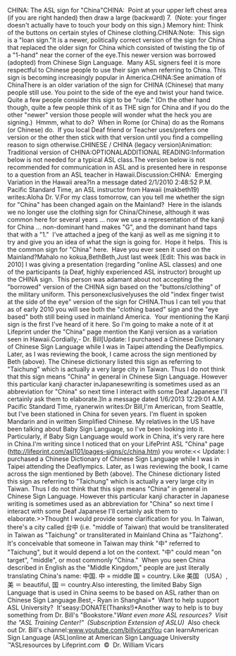 CHINA: 
		The ASL sign for "China"CHINA:  Point at your upper 
  left chest area (if you are right handed) then draw a large  (backward) 7.  (Note: your finger doesn't actually 
  have to touch your body on this sign.)
  Memory hint: Think of the buttons on certain styles of Chinese clothing.CHINA:Note:  This sign is a "loan sign."It 
			is a newer, politically correct version of the sign for China that 
			replaced the older sign for China which consisted of twisting the 
			tip of a "1-hand" near the corner of the eye.This newer version was borrowed (adopted) from 
  Chinese Sign Language.  Many ASL signers feel it is more respectful to Chinese 
  people to use their sign when referring to China. This sign is becoming 
  increasingly popular in America.CHINA:See animation of ChinaThere is an older variation of the sign for CHINA (Chinese) that many people 
	still use. You point to the side of the eye and twist your hand twice. Quite 
	a few people consider this sign to be "rude." (On the other hand though, 
	quite a few people think of it as THE sign for China and if you do the other 
	"newer" version those people will wonder what the heck you are signing.)  
	Hmmm, what to do?  When in Rome (or China) do as the Romans (or 
	Chinese) do.  If you local Deaf friend or Teacher uses/prefers one 
	version or the other then stick with that version until you find a 
	compelling reason to sign otherwise.CHINESE / CHINA (legacy version)Animation:  Traditional version of CHINA:OPTIONALADDITIONAL READING:Information below is not needed for a typical ASL class.The version below is not recommended for communication in ASL and is presented here 
	in response to a question from an ASL teacher in Hawaii.Discussion:CHINA:  Emerging Variation in the Hawaii area?In a message dated 2/1/2010 2:48:52 P.M. Pacific Standard Time, 
		an ASL instructor from Hawaii (makbeth19) writes:Aloha Dr. V.For my class tomorrow, can you tell me whether the sign for "China" 
			has been changed again on the Mainland?  Here in the islands we no 
			longer use the clothing sign for China/Chinese, although it was 
			common here for several years ... now we use a representation of the 
			kanji for China ... non-dominant hand makes "G", and the dominant 
			hand taps that with a "1."  I've attached a jpeg of the kanji as 
			well as me signing it to try and give you an idea of what the sign 
			is going for.  Hope it helps.  This is the common sign for "China" 
			here.  Have you ever seen it used on the Mainland?Mahalo no kokua,BethBeth,Just last week [Edit: This was back in 2010] I was giving a presentation (regarding "online ASL 
		classes) and one of the participants (a Deaf, highly experienced ASL 
		instructor) brought up the CHINA sign.  This person was adamant 
		about not accepting the "borrowed" version of the CHINA sign based on 
		the "buttons/clothing" of the military uniform. This personexclusivelyuses the old "index finger twist at the side of the eye" version of the 
		sign for CHINA.Thus I can tell you that as of early 2010 you will see both the "clothing based" 
		sign and the "eye based" both still being used in mainland America. 
		Your mentioning the Kanji sign is the first I've heard of it here. So 
		I'm going to make a note of it at Lifeprint under the "China" page 
		mention the Kanji version as a variation seen in 
		Hawaii.Cordially,- Dr.
		Bill[Update: I purchased a Chinese Dictionary of Chinese Sign Language while 
		I was in Taipei attending the Deaflympics. Later, as I was 
		reviewing the book, I came across the sign mentioned by Beth (above). The 
		Chinese dictionary listed this sign as referring to "Taichung" 
		which is actually a very large city in Taiwan. Thus I do not think that 
		this sign means "China" in general in Chinese Sign Language. However 
		this particular kanji character inJapanesewriting is sometimes used as 
		an abbreviation for "China" so next time I interact with some Deaf 
		Japanese I'll certainly ask them to elaborate.]In a message dated 1/6/2013 12:29:01 A.M. Pacific Standard 
					Time, ryanerwin writes:Dr Bill,I'm American, from Seattle, but I've been stationed in China 
					for seven years. I'm fluent in spoken Mandarin and in 
					written Simplified Chinese. My relatives in the US have been 
					talking about Baby Sign Language, so I've been looking into 
					it. Particularly, if Baby Sign Language would work in China, 
					it's very rare here in China.I'm writing since I noticed that on your LifePrint ASL 
					"China" page (http://lifeprint.com/asl101/pages-signs/c/china.htm) 
					you wrote:<< Update: I purchased a Chinese Dictionary of Chinese Sign 
					Language while I was in Taipei attending the Deaflympics. 
					Later, as I was reviewing the book, I came across the sign 
					mentioned by Beth (above). The Chinese dictionary listed 
					this sign as referring to "Taichung" which is actually a 
					very large city in Taiwan. Thus I do not think that this 
					sign means "China" in general in Chinese Sign Language. 
					However this particular kanji character in Japanese writing 
					is sometimes used as an abbreviation for "China" so next 
					time I interact with some Deaf Japanese I'll certainly ask 
					them to elaborate.>>Thought I would provide some clarification for you. In 
					Taiwan, there's a city called 台中 (i.e. "middle of 
					Taiwan) 
					that would be transliterated in Taiwan as "Taichung" or 
					transliterated in Mainland China as "Taizhong". It's 
					conceivable that someone in Taiwan may think "中" referred to 
					"Taichung", but it would depend a lot on the context. "中" 
					could mean "on target", "middle", or most commonly "China."  
					When you seen China described in English as the "Middle 
					Kingdom," people are just literally translating China's 
					name: 中国. 中 = middle 国 = country. Like 美国 （USA）, 美 ＝ 
					beautiful, 国 ＝ country.Also interesting, the limited Baby Sign Language that is 
					used in China seems to be based on ASL rather than on 
					Chinese Sign Language.Best,- Ryan in Shanghai=* 
Want to help support ASL University?  It'seasy:DONATE(Thanks!)*Another way to help is to buy something from Dr. Bill's "Bookstore."*Want even more ASL resources?  Visit the "ASL Training Center!"  (Subscription 
Extension of ASLU)*  Also check out Dr. Bill's channel:www.youtube.com/billvicarsYou can learnAmerican Sign Language (ASL)online at American Sign Language University ™ASLresources by Lifeprint.com  ©  Dr. William Vicars